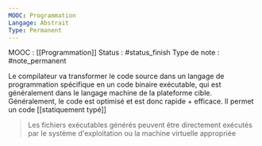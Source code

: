 ```yaml
---
MOOC: Programmation
Langage: Abstrait
Type: Permanent
---
```

MOOC : [[Programmation]]
Status : #status_finish 
Type de note : #note_permanent 

Le compilateur va transformer le code source dans un langage de programmation spécifique en un code binaire exécutable, qui est généralement dans le langage machine de la plateforme cible. Généralement, le code est optimisé et est donc rapide + efficace.
Il permet un code [[statiquement typé]]
>Les  fichiers exécutables générés peuvent être directement exécutés par le système d'exploitation ou la machine virtuelle appropriée
